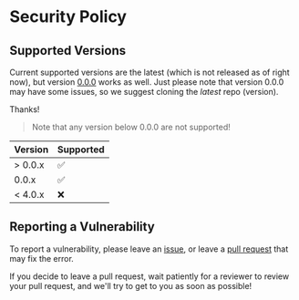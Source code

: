 # Security Policy

## Supported Versions

Current supported versions are the latest (which is not released as of right now), but version [0.0.0](https://github.com/DynamicSquid/night/releases/tag/v0.0.0) works as well. Just please note that version 0.0.0 may have some issues, so we suggest cloning the *latest* repo (version).

Thanks!

> Note that any version below 0.0.0 are not supported!

| Version | Supported          |
| ------- | ------------------ |
|> 0.0.x  | :white_check_mark: |
| 0.0.x   | :white_check_mark: |
|< 4.0.x  | :x:                |

## Reporting a Vulnerability

To report a vulnerability, please leave an [issue](https://github.com/DynamicSquid/night/issues), or leave a [pull request](https://github.com/DynamicSquid/night/pulls) that may fix the error.

If you decide to leave a pull request, wait patiently for a reviewer to review your pull request, and we'll try to get to you as soon as possible!
